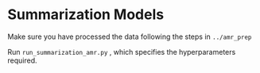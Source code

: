 # Summarization Models

Make sure you have processed the data following the steps in `../amr_prep`

Run `run_summarization_amr.py` , which specifies the hyperparameters required. 



